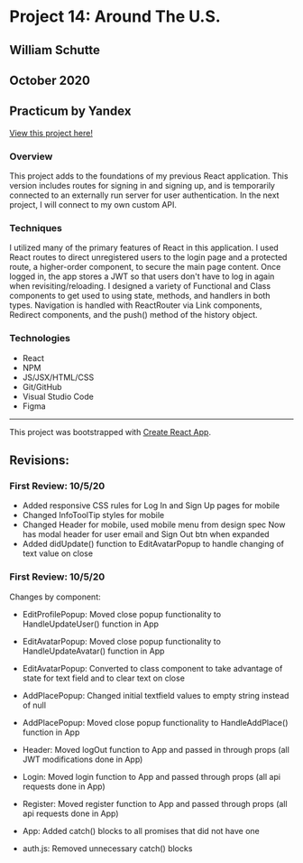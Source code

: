 # Project 14: Around The U.S.
## William Schutte
## October 2020
Practicum by Yandex
-----
[View this project here!](https://william-schutte.github.io/react-around-auth/)

### Overview
This project adds to the foundations of my previous React application. This version includes routes for signing
in and signing up, and is temporarily connected to an externally run server for user authentication. In the next
project, I will connect to my own custom API. 

### Techniques
I utilized many of the primary features of React in this application. I used React routes to direct unregistered
users to the login page and a protected route, a higher-order component, to secure the main page content. Once 
logged in, the app stores a JWT so that users don't have to log in again when revisiting/reloading. I designed a 
variety of Functional and Class components to get used to using state, methods, and handlers in both types. 
Navigation is handled with ReactRouter via Link components, Redirect components, and the push() method of the 
history object.

### Technologies
* React
* NPM
* JS/JSX/HTML/CSS
* Git/GitHub
* Visual Studio Code
* Figma

-----

This project was bootstrapped with [Create React App](https://github.com/facebook/create-react-app).


## Revisions:

### First Review: 10/5/20
* Added responsive CSS rules for Log In and Sign Up pages for mobile
* Changed InfoToolTip styles for mobile
* Changed Header for mobile, used mobile menu from design spec
    Now has modal header for user email and Sign Out btn when expanded
* Added didUpdate() function to EditAvatarPopup to handle changing of text value on close

### First Review: 10/5/20
Changes by component: 
* EditProfilePopup: Moved close popup functionality to HandleUpdateUser() function in App
* EditAvatarPopup: Moved close popup functionality to HandleUpdateAvatar() function in App
* EditAvatarPopup: Converted to class component to take advantage of state for text field and to clear
    text on close
* AddPlacePopup: Changed initial textfield values to empty string instead of null
* AddPlacePopup: Moved close popup functionality to HandleAddPlace() function in App
* Header: Moved logOut function to App and passed in through props (all JWT modifications done in App)
* Login: Moved login function to App and passed through props (all api requests done in App)
* Register: Moved register function to App and passed through props (all api requests done in App)
* App: Added catch() blocks to all promises that did not have one

* auth.js: Removed unnecessary catch() blocks


